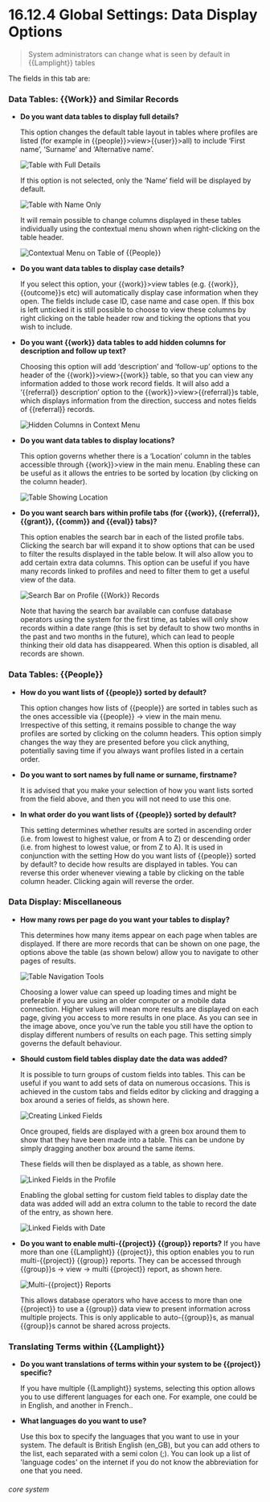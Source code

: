# 16.12.4 Global Settings: Data Display Options

> System administrators can change what is seen by default in {{Lamplight}} tables

The fields in this tab are:

### Data Tables: {{Work}} and Similar Records

- **Do you want data tables to display full details?**

   This option changes the default table layout in tables where profiles are listed (for example in {{people}}>view>{{user}}>all) to include ‘First name’, ‘Surname’ and ‘Alternative name’.
 
    ![Table with Full Details](16.12.4a.png)
    
   If this option is not selected, only the ‘Name’ field will be displayed by default.
        
    ![Table with Name Only](16.12.4b.png)
 
   It will remain possible to change columns displayed in these tables individually using the contextual menu shown when right-clicking on the table header.
   
   ![Contextual Menu on Table of {{People}}](16.12.4c.png)
   
 
- **Do you want data tables to display case details?**

   If you select this option, your {{work}}>view tables (e.g. {{work}}, {{outcome}}s etc) will automatically display case information when they open. The fields include case ID, case name and case open. If this box is left unticked it is still possible to choose to view these columns by right clicking on the table header row and ticking the options that you wish to include.

- **Do you want {{work}} data tables to add hidden columns for description and follow up text?**

  Choosing this option will add ‘description’ and ‘follow-up’ options to the header of the {{work}}>view>{{work}} table, so that you can view any information added to those work record fields. It will also add a ‘{{referral}} description’ option to the {{work}}>view>{{referral}}s table, which displays information from the direction, success and notes fields of {{referral}} records.
  
  ![Hidden Columns in Context Menu](16.12.4d.png)
 
- **Do you want data tables to display locations?**

  This option governs whether there is a ‘Location’ column in the tables accessible through {{work}}>view in the main menu. Enabling these can be useful as it allows the entries to be sorted by location (by clicking on the column header).
  
  ![Table Showing Location](16.12.4e.png)
 
- **Do you want search bars within profile tabs (for {{work}}, {{referral}}, {{grant}}, {{comm}} and {{eval}} tabs)?**

   This option enables the search bar in each of the listed profile tabs. Clicking the search bar will expand it to show options that can be used to filter the results displayed in the table below. It will also allow you to add certain extra data columns. This option can be useful if you have many records linked to profiles and need to filter them to get a useful view of the data.
   
   ![Search Bar on Profile {{Work}} Records](16.12.4f.png)
 
   Note that having the search bar available can confuse database operators using the system for the first time, as tables will only show records within a date range (this is set by default to show two months in the past and two months in the future), which can lead to people thinking their old data has disappeared. When this option is disabled, all records are shown.


### Data Tables: {{People}}

- **How do you want lists of {{people}} sorted by default?**

   This option changes how lists of {{people}} are sorted in tables such as the ones accessible via {{people}} -> view in the main menu. Irrespective of this setting, it remains possible to change the way profiles are sorted by clicking on the column headers. This option simply changes the way they are presented before you click anything, potentially saving time if you always want profiles listed in a certain order.
   
- **Do you want to sort names by full name or surname, firstname?**

   It is advised that you make your selection of how you want lists sorted from the field above, and then you will not need to use this one.

- **In what order do you want lists of {{people}} sorted by default?**

   This setting determines whether results are sorted in ascending order (i.e. from lowest to highest value, or from A to Z) or descending order (i.e. from highest to lowest value, or from Z to A). It is used in conjunction with the setting How do you want lists of {{people}} sorted by default? to decide how results are displayed in tables. You can reverse this order whenever viewing a table by clicking on the table column header. Clicking again will reverse the order.
   
### Data Display: Miscellaneous

- **How many rows per page do you want your tables to display?**

   This determines how many items appear on each page when tables are displayed. If there are more records that can be shown on one page, the options above the table (as shown below) allow you to navigate to other pages of results.
   
   ![Table Navigation Tools](16.12.4g.png)
 
   Choosing a lower value can speed up loading times and might be preferable if you are using an older computer or a mobile data connection. Higher values will mean more results are displayed on each page, giving you access to more results in one place.
As you can see in the image above, once you’ve run the table you still have the option to display different numbers of results on each page. This setting simply governs the default behaviour.

- **Should custom field tables display date the data was added?**

   It is possible to turn groups of custom fields into tables. This can be useful if you want to add sets of data on numerous occasions. This is achieved in the custom tabs and fields editor by clicking and dragging a box around a series of fields, as shown here.
   
   ![Creating Linked Fields](16.12.4h.png)
  
   Once grouped, fields are displayed with a green box around them to show that they have been made into a table. This can be undone by simply dragging another box around the same items.
   
   These fields will then be displayed as a table, as shown here.
   
   ![Linked Fields in the Profile](16.12.4i.png)
 
   Enabling the global setting for custom field tables to display date the data was added will add an extra column to the table to record the date of the entry, as shown here.
   
   ![Linked Fields with Date](16.12.4j.png)
 
- **Do you want to enable multi-{{project}} {{group}} reports?**
   If you have more than one {{Lamplight}} {{project}}, this option enables you to run multi-{{project}} {{group}} reports. They can be accessed through {{group}}s -> view -> multi {{project}} report, as shown here.
   
   ![Multi-{{project}} Reports](16.12.4k.png)
 
   This allows database operators who have access to more than one {{project}} to use a {{group}} data view to present information across multiple projects. This is only applicable to auto-{{group}}s, as manual {{group}}s cannot be shared across projects.

### Translating Terms within {{Lamplight}}

- **Do you want translations of terms within your system to be {{project}} specific?**

   If you have multiple {{Lamplight}} systems, selecting this option allows you to use different languages for each one. For example, one could be in English, and another in French..
   
-  **What languages do you want to use?**

   Use this box to specify the languages that you want to use in your system. The default is British English (en_GB), but you can add others to the list, each separated with a semi colon (;). You can look up a list of 'language codes' on the internet if you do not know the abbreviation for one that you need.



###### core system
